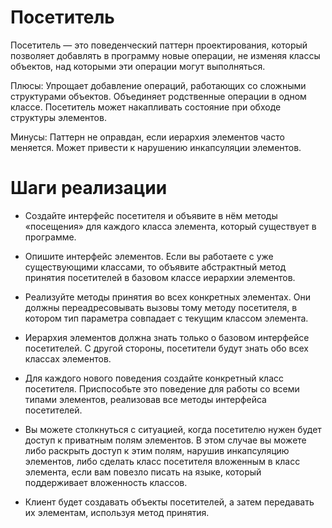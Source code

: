 # Посетитель

Посетитель — это поведенческий паттерн проектирования, который позволяет добавлять в программу новые операции, не изменяя классы объектов, над которыми эти операции могут выполняться.


Плюсы:
 Упрощает добавление операций, работающих со сложными структурами объектов.
 Объединяет родственные операции в одном классе.
 Посетитель может накапливать состояние при обходе структуры элементов.

Минусы:
 Паттерн не оправдан, если иерархия элементов часто меняется.
 Может привести к нарушению инкапсуляции элементов.
 
# Шаги реализации
- Создайте интерфейс посетителя и объявите в нём методы «посещения» для каждого класса элемента, который существует в программе.

- Опишите интерфейс элементов. Если вы работаете с уже существующими классами, то объявите абстрактный метод принятия посетителей в базовом классе иерархии элементов.

- Реализуйте методы принятия во всех конкретных элементах. Они должны переадресовывать вызовы тому методу посетителя, в котором тип параметра совпадает с текущим классом элемента.

- Иерархия элементов должна знать только о базовом интерфейсе посетителей. С другой стороны, посетители будут знать обо всех классах элементов.

- Для каждого нового поведения создайте конкретный класс посетителя. Приспособьте это поведение для работы со всеми типами элементов, реализовав все методы интерфейса посетителей.

- Вы можете столкнуться с ситуацией, когда посетителю нужен будет доступ к приватным полям элементов. В этом случае вы можете либо раскрыть доступ к этим полям, нарушив инкапсуляцию элементов, либо сделать класс посетителя вложенным в класс элемента, если вам повезло писать на языке, который поддерживает вложенность классов.

- Клиент будет создавать объекты посетителей, а затем передавать их элементам, используя метод принятия.
